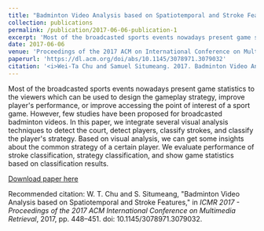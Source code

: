 ```yaml
---
title: "Badminton Video Analysis based on Spatiotemporal and Stroke Features"
collection: publications
permalink: /publication/2017-06-06-publication-1
excerpt: 'Most of the broadcasted sports events nowadays present game statistics to the viewers which can be used to design the gameplay strategy, improve player's performance, or improve accessing the point of interest of a sport game. However, few studies have been proposed for broadcasted badminton videos. In this paper, we integrate several visual analysis techniques to detect the court, detect players, classify strokes, and classify the player's strategy. Based on visual analysis, we can get some insights about the common strategy of a certain player. We evaluate performance of stroke classification, strategy classification, and show game statistics based on classification results.'
date: 2017-06-06
venue: 'Proceedings of the 2017 ACM on International Conference on Multimedia Retrieval'
paperurl: 'https://dl.acm.org/doi/abs/10.1145/3078971.3079032'
citation: '<i>Wei-Ta Chu and Samuel Situmeang. 2017. Badminton Video Analysis based on Spatiotemporal and Stroke Features. In Proceedings of the 2017 ACM on International Conference on Multimedia Retrieval (ICMR '17). Association for Computing Machinery, New York, NY, USA, 448–451. https://doi.org/10.1145/3078971.3079032</i>'
---
```

Most of the broadcasted sports events nowadays present game statistics to the viewers which can be used to design the gameplay strategy, improve player's performance, or improve accessing the point of interest of a sport game. However, few studies have been proposed for broadcasted badminton videos. In this paper, we integrate several visual analysis techniques to detect the court, detect players, classify strokes, and classify the player's strategy. Based on visual analysis, we can get some insights about the common strategy of a certain player. We evaluate performance of stroke classification, strategy classification, and show game statistics based on classification results.

[Download paper here](https://dl.acm.org/doi/pdf/10.1145/3078971.3079032)

Recommended citation: W. T. Chu and S. Situmeang, &quot;Badminton Video Analysis based on Spatiotemporal and Stroke Features,&quot; in <i>ICMR 2017 - Proceedings of the 2017 ACM International Conference on Multimedia Retrieval</i>, 2017, pp. 448–451. doi: 10.1145/3078971.3079032.
